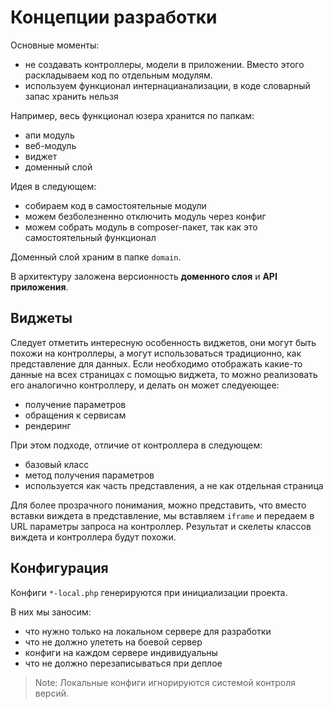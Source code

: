 Концепции разработки
===

Основные моменты:

* не создавать контроллеры, модели в приложении. 
Вместо этого раскладываем код по отдельным модулям.
* используем функционал интернацианализации, в коде словарный запас хранить нельзя

Например, весь функционал юзера хранится по папкам:

* апи модуль
* веб-модуль
* виджет
* доменный слой

Идея в следующем: 

* собираем код в самостоятельные модули
* можем безболезненно отключить модуль через конфиг
* можем собрать модуль в composer-пакет, так как это самостоятельный функционал

Доменный слой храним в папке `domain`.

В архитектуру заложена версионность **доменного слоя** и **API приложения**.

## Виджеты

Следует отметить интересную особенность виджетов, 
они могут быть похожи на контроллеры, 
а могут использоваться традиционно, как представление для данных.
Если необходимо отображать какие-то данные на всех страницах с помощью виджета,
то можно реализовать его аналогично контроллеру,
и делать он может следуеющее:

* получение параметров
* обращения к сервисам
* рендеринг

При этом подходе, отличие от контроллера в следующем:

* базовый класс
* метод получения параметров
* используется как часть представления, а не как отдельная страница

Для более прозрачного понимания, можно представить, что вместо вставки виждета в представление, 
мы вставляем `iframe` и передаем в URL параметры запроса на контроллер. Результат и скелеты классов виждета и контроллера будут похожи.

## Конфигурация

Конфиги `*-local.php` генерируются при инициализации проекта.

В них мы заносим:

* что нужно только на локальном сервере для разработки
* что не должно улететь на боевой сервер
* конфиги на каждом сервере индивидуальны
* что не должно перезаписываться при деплое

> Note: Локальные конфиги игнорируются системой контроля версий.
